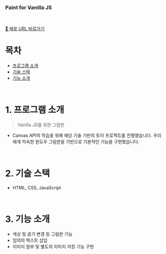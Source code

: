 <div align="left">
 <h3>Paint for Vanilla JS</h3> 
</div>
<br/>

[🚀 배포 URL 바로가기](https://gonasooc.github.io/paint_for_vanillajs/)
<br/>

# 목차

- [프로그램 소개](#1-프로그램-소개)
- [기술 스택](#2-기술-스택)
- [기능 소개](#3-기능-소개)

<br/>

# 1. 프로그램 소개

> Vanilla JS를 위한 그림판

- Canvas API의 학습을 위해 해당 기술 기반의 토이 프로젝트를 진행했습니다. 우리에게 익숙한 윈도우 그림판을 기반으로 기본적인 기능을 구현했습니다.

<br/>

# 2. 기술 스택

- HTML, CSS, JavaScript

<br/>

# 3. 기능 소개

- 색상 및 굵기 변경 등 그림판 기능
- 임의의 텍스트 삽입
- 이미지 첨부 및 별도의 이미지 저장 기능 구현
